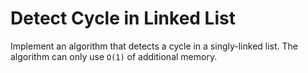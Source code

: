 # Detect Cycle in Linked List

Implement an algorithm that detects a cycle in a singly-linked list. The algorithm can only use `O(1)` of additional memory.
